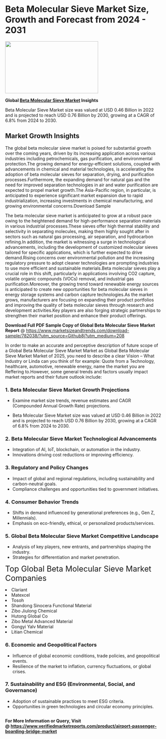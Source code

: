 <H1>Beta Molecular Sieve Market Size, Growth and Forecast from 2024 - 2031</H1><img class="aligncenter size-medium wp-image-584254" src="https://thirdeyenews.in/wp-content/uploads/2024/09/Global-Market-Research-300x168.jpeg" alt="" width="300" height="168" /><p><strong>Global&nbsp;<a href="https://www.marketsizeandtrends.com/download-sample/782038/?utm_source=Github8j?utm_medium=208">Beta Molecular Sieve Market</a> Insights</strong></p><p>Beta Molecular Sieve Market size was valued at USD 0.46 Billion in 2022 and is projected to reach USD 0.76 Billion by 2030, growing at a CAGR of 6.8% from 2024 to 2030.</p><p><h2>Market Growth Insights</h2> <p>The global beta molecular sieve market is poised for substantial growth over the coming years, driven by its increasing application across various industries including petrochemicals, gas purification, and environmental protection.The growing demand for energy-efficient solutions, coupled with advancements in chemical and material technologies, is accelerating the adoption of beta molecular sieves for separation, drying, and purification processes.Furthermore, the expanding demand for natural gas and the need for improved separation technologies in air and water purification are expected to propel market growth.The Asia-Pacific region, in particular, is anticipated to experience significant market expansion due to rapid industrialization, increasing investments in chemical manufacturing, and growing environmental concerns.Download Sample </p> <p>The beta molecular sieve market is anticipated to grow at a robust pace owing to the heightened demand for high-performance separation materials in various industrial processes.These sieves offer high thermal stability and selectivity in separating molecules, making them highly sought after in sectors such as natural gas processing, air separation, and hydrocarbon refining.In addition, the market is witnessing a surge in technological advancements, including the development of customized molecular sieves tailored for specific applications, which is further expected to drive demand.Rising concerns over environmental pollution and the increasing regulatory pressure to adopt cleaner technologies are prompting industries to use more efficient and sustainable materials.Beta molecular sieves play a crucial role in this shift, particularly in applications involving CO2 capture, volatile organic compounds (VOCs) removal, and industrial gas purification.Moreover, the growing trend toward renewable energy sources is anticipated to create new opportunities for beta molecular sieves in energy storage systems and carbon capture technologies.As the market grows, manufacturers are focusing on expanding their product portfolios and improving the quality of beta molecular sieves through research and development activities.Key players are also forging strategic partnerships to strengthen their market position and enhance their product offerings.</p><p><span class=""><strong>Download Full PDF Sample Copy of Global Beta Molecular Sieve Market Report</strong> @ <a href="https://www.marketsizeandtrends.com/download-sample/782038/?utm_source=Github8j?utm_medium=208" target="_blank">https://www.marketsizeandtrends.com/download-sample/782038/?utm_source=Github8j?utm_medium=208</a></span></p><p>In order to make an accurate and perceptive description of future scope of a Global&nbsp;Beta Molecular Sieve Market Market as Global&nbsp;Beta Molecular Sieve Market Market of 2025, you need to describe a clear Vision &ndash; What Industry or Linda can you think of for example: Quote from a Technology, healthcare, automotive, renewable energy, name the market you are Reffering to.However, some general trends and factors usually impact market reports and their future outlook include:</p><h3>1.&nbsp;<strong>Beta Molecular Sieve Market Growth Projections</strong></h3><ul><li>Examine market size trends, revenue estimates and CAGR (Compounded Annual Growth Rate) projections.</li><li><p>Beta Molecular Sieve Market size was valued at USD 0.46 Billion in 2022 and is projected to reach USD 0.76 Billion by 2030, growing at a CAGR of 6.8% from 2024 to 2030.</p></li></ul><h3>2.&nbsp;<strong>Beta Molecular Sieve Market Technological Advancements</strong></h3><ul><li>Integration of AI, IoT, blockchain, or automation in the industry.</li><li>Innovations driving cost reductions or improving efficiency.</li></ul><h3>3.&nbsp;<strong>Regulatory and Policy Changes</strong></h3><ul><li>Impact of global and regional regulations, including sustainability and carbon-neutral goals.</li><li>Compliance challenges and opportunities tied to government initiatives.</li></ul><h3>4.&nbsp;<strong>Consumer Behavior Trends</strong></h3><ul><li>Shifts in demand influenced by generational preferences (e.g., Gen Z, Millennials).</li><li>Emphasis on eco-friendly, ethical, or personalized products/services.</li></ul><h3>5.&nbsp;<strong>Global Beta Molecular Sieve Market Competitive Landscape</strong></h3><ul><li>Analysis of key players, new entrants, and partnerships shaping the industry.</li><li>Strategies for differentiation and market penetration.</li></ul><p data-pm-slice="1 1 []"><span style="color: inherit; font-family: inherit; font-size: 25px;">Top Global Beta Molecular Sieve Market Companies</span></p><div class="" data-test-id=""><p><li>Clariant</li><li> Matexcel</li><li> Tosoh</li><li> Shandong Sinocera Functional Material</li><li> Zibo Jiulong Chemical</li><li> Hutong Global Co</li><li> Zibo Metal Advanced Material</li><li> Gongyi Yalv Material</li><li> Litian Chemical</li></p></div><h3>6.&nbsp;<strong>Economic and Geopolitical Factors</strong></h3><ul><li>Influence of global economic conditions, trade policies, and geopolitical events.</li><li>Resilience of the market to inflation, currency fluctuations, or global crises.</li></ul><h3>7.&nbsp;<strong>Sustainability and ESG (Environmental, Social, and Governance)</strong></h3><ul><li>Adoption of sustainable practices to meet ESG criteria.</li><li>Opportunities in green technologies and circular economy principles.</li></ul><h2><strong style="font-size: 14px;">For More Information or Query, Visit @&nbsp;</strong><a style="background-color: #ffffff; font-size: 14px;" href="https://www.marketsizeandtrends.com/report/beta-molecular-sieve-market/" target="_blank">https://www.verifiedmarketreports.com/product/airport-passenger-boarding-bridge-market</a></h2>